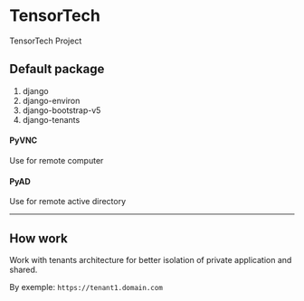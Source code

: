 # TensorTech
TensorTech Project


## Default package 

1. django
2. django-environ
3. django-bootstrap-v5
4. django-tenants

#### PyVNC
 Use for remote computer

#### PyAD 
 Use for remote active directory 


-----

## How work 

Work with tenants architecture for better isolation of private application and shared.

By exemple: `https://tenant1.domain.com`
